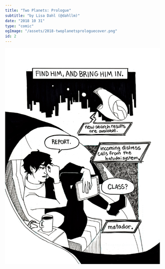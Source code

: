 ```yaml
---
title: "Two Planets: Prologue"
subtitle: "by Lisa Dahl (@dahllm)"
date: "2018 10 31"
type: "comic"
ogImage: "/assets/2018-twoplanetsprologuecover.png"
id: 2
---
```


![Panel2](../../../images/20171031-twoplanetsprologue/prologue_pg30.jpeg)